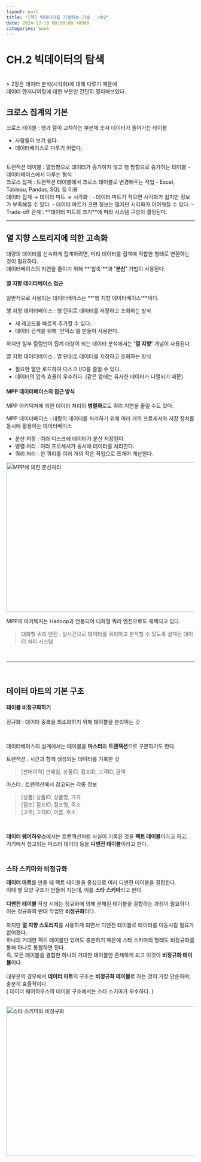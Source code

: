 ```yaml
---
layout: post
title: "[책] 빅데이터를 지탱하는 기술 _ ch2"
date: 2024-12-10 00:00:00 +0900
categories: book
---
```


#  **CH.2 빅데이터의 탐색** 
<br>
> 2장은 데이터 분석(시각화)에 대해 다루기 때문에 <br> 데이터 엔지니어링에 대한 부분만 간단히 정리해보았다. <br>


## **크로스 집계의 기본**

크로스 테이블
: 행과 열이 교차하는 부분에 숫자 데이터가 들어가는 테이블
- 사람들이 보기 쉽다.
- 데이터베이스로 다루기 어렵다.

<br>
트랜잭션 테이블
: 열방향으로 데이터가 증가하지 않고 행 방향으로 증가하는 테이블
- 데이터베이스에서 다루는 형식

<br>
크로스 집계
: 트랜잭션 테이블에서 크로스 테이블로 변경해주는 작업
  - Excel, Tableau, Pandas, SQL 등 이용

<br>
데이터 집계 &rarr; 데이터 마트 &rarr; 시각화
: - 데이터 마트가 작으면 시각화가 쉽지만 정보가 부족해질 수 있다.
- 데이터 마트가 크면 정보는 많지만 시각화가 어려워질 수 있다. 
- Trade-off 관계 : **데이터 마트의 크기**에 따라 시스템 구성이 결정된다.
<br>

-------


## **열 지향 스토리지에 의한 고속화**

대량의 데이터를 신속하게 집계하려면, 미리 데이터를 집계에 적합한 형태로 변환하는 것이 필요하다. <br>
데이터베이스의 지연을 줄이기 위해 **'압축'**과 **'분산'** 기법이 사용된다. 

#### **열 지향 데이터베이스 접근**

일반적으로 사용되는 데이터베이스는 **'행 지향 데이터베이스'**이다. <br>

행 지향 데이터베이스
: 행 단위로 데이터를 저장하고 조회하는 방식
  - 새 레코드를 빠르게 추가할 수 있다. 
  - 데이터 검색을 위해 '인덱스'를 만들어 사용한다. 

하지만 일부 칼럼만이 집계 대상이 되는 데이터 분석에서는 **'열 지향'** 개념이 사용된다. <br>

열 지향 데이터베이스
: 열 단위로 데이터를 저장하고 조회하는 방식
  - 필요한 열만 로드하여 디스크 I/O를 줄일 수 있다.
  - 데이터의 압축 효율이 우수하다. (같은 열에는 유사한 데이터가 나열되기 때문)

#### **MPP 데이터베이스의 접근 방식**

MPP 아키텍처에 의한 데이터 처리의 **병렬화**로도 쿼리 지연을 줄일 수도 있다. <br>

MPP 데이터베이스
: 대량의 데이터를 처리하기 위해 여러 개의 프로세서와 저장 장치를 동시에 활용하는 데이터베이스
  - 분산 저장 : 여러 디스크에 데이터가 분산 저장된다. 
  - 병렬 처리 : 여러 프로세서가 동시에 데이터를 처리한다. 
  - 쿼리 처리 : 한 쿼리를 여러 개의 작은 작업으로 쪼개어 계산한다. 

<img src="/assets/img/MPP.png" alt="MPP에 의한 분산처리" width="600" height="400">


MPP의 아키텍처는 Hadoop과 연동되어 대화형 쿼리 엔진으로도 채택되고 있다. 

> 대화형 쿼리 엔진
> : 실시간으로 데이터를 쿼리하고 분석할 수 있도록 설계된 데이터 처리 시스템 

<br>


-----

<br>

## **데이터 마트의 기본 구조**

#### **테이블 비정규화하기**

정규화
: 데이터 중복을 최소화하기 위해 테이블을 분리하는 것

<br>

데이터베이스의 설계에서는 테이블을 **마스터**와 **트랜잭션**으로 구분하기도 한다. 

트랜잭션
: 시간과 함께 생성되는 데이터를 기록한 것<br>
> [판매이력] 판매일, 상품ID, 점포ID, 고객ID, 금액

마스터
: 트랜잭션에서 참고되는 각종 정보 <br>
> [상품] 상품ID, 상품명, 가격<br> 
> [점포] 점포ID, 점포명, 주소<br> 
> [고객] 고객ID, 이름, 주소

<br>

**데이터 웨어하우스**에서는 트랜잭션처럼 사실이 기록된 것을 **팩트 테이블**이라고 하고, <br>
거기에서 참고되는 마스터 데이터 등을 **디멘전 테이블**이라고 한다. 

<br>

<span style="font-size: 1.2em;">**스타 스키마와 비정규화**</span> 
<br>

**데이터 마트**를 만들 때 팩트 테이블을 중심으로 여러 디멘전 테이블을 결합한다. <br>
이때 별 모양 구조가 만들어 지는데, 이를 **스타 스키마**라고 한다. <br><br>
**디멘전 테이블** 작성 시에는 정규화에 의해 분해된 테이블을 결합하는 과정이 필요하다. <br>
이는 정규화의 반대 작업인 **비정규화**이다. <br><br>
하지만 **열 지향 스토리지**를 사용하게 되면서 디멘전 테이블로 테이터를 이동시킬 필요가 없어졌다. <br>
하나의 거대한 팩트 테이블만 있어도 충분하기 때문에 스타 스키마의 형태도 비정규화를 통해 하나로 통합하면 된다. <br>
즉, 모든 테이블을 결합한 하나의 거대한 테이블만 존재하게 되고 이것이 **비정규화 테이블**이다. <br><br>
대부분의 경우에서 **데이터 마트**의 구조는 **비정규화 테이블**로 하는 것이 가장 단순하며, 충분히 효율적이다. <br>
( 데이터 웨어하우스의 테이블 구조에서는 스타 스키마가 우수하다. )

 <br>

<img src="/assets/img/StarSchema.png" alt="스타 스키마와 비정규화" width="600" height="400">

